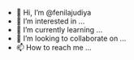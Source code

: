 - 👋 Hi, I’m @fenilajudiya
- 👀 I’m interested in ...
- 🌱 I’m currently learning ...
- 💞️ I’m looking to collaborate on ...
- 📫 How to reach me ...

<!---
fenilajudiya/fenilajudiya is a ✨ special ✨ repository because its `README.md` (this file) appears on your GitHub profile.
You can click the Preview link to take a look at your changes.
--->
